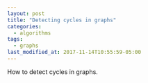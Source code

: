 ```yaml
---
layout: post
title: "Detecting cycles in graphs"
categories:
  - algorithms
tags:
  - graphs
last_modified_at: 2017-11-14T10:55:59-05:00
---
```


How to detect cycles in graphs.
